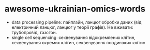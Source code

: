 # awesome-ukrainian-omics-words

- data processing pipeline: пайплайн, ланцюг обробки даних (від електричний ланцюг, ланцюг у теорії графів). Не вживати: трубопровід, газогон.
- single cell sequencing: секвенування відокремлених клітин, секвенування окремих клітин, секвенування поодиноких клітин
